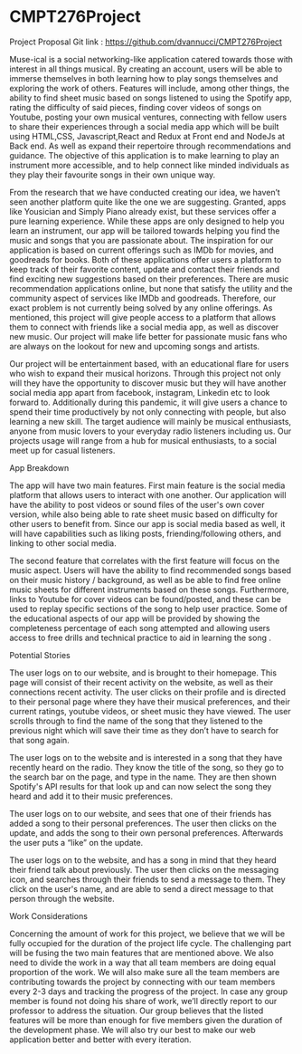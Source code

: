 # CMPT276Project

Project Proposal
Git link : https://github.com/dvannucci/CMPT276Project

Muse-ical is a social networking-like application catered towards those with interest in all things musical. By creating an account, users will be able to immerse themselves in both learning how to play songs themselves and exploring the work of others. Features will include, among other things, the ability to find sheet music based on songs listened to using the Spotify app, rating the difficulty of said pieces, finding cover videos of songs on Youtube, posting your own musical ventures, connecting with fellow users to share their experiences through a social media app which will be built using HTML,CSS, Javascript,React and Redux at Front end and NodeJs at Back end. As well as expand their repertoire through recommendations and guidance. The objective of this application is to make learning to play an instrument more accessible, and to help connect like minded individuals as they play their favourite songs in their own unique way.

From the research that we have conducted creating our idea, we haven’t seen another platform quite like the one we are suggesting. Granted, apps like Yousician and Simply Piano already exist, but these services offer a pure learning experience. While these apps are only designed to help you learn an instrument, our app will be tailored towards helping you find the music and songs that you are passionate about. The inspiration for our application is based on current offerings such as IMDb for movies, and goodreads for books. Both of these applications offer users a platform to keep track of their favorite content, update and contact their friends and find exciting new suggestions based on their preferences. There are music recommendation applications online, but none that satisfy the utility and the community aspect of services like IMDb and goodreads. Therefore, our exact problem is not currently being solved by any online offerings. As mentioned, this project will give people access to a platform that allows them to connect with friends like a social media app, as well as discover new music. Our project will make life better for passionate music fans who are always on the lookout for new and upcoming songs and artists.

Our project will be entertainment based, with an educational flare for users who wish to expand their musical horizons. Through this project not only will they have the opportunity to discover music but they will have another social media app apart from facebook, instagram, Linkedin etc to look forward to. Additionally during this pandemic, it will give users a chance to spend their time productively by not only connecting with people, but also learning a new skill. The target audience will mainly be musical enthusiasts, anyone from music lovers to your everyday radio listeners including us. Our projects usage will range from a hub for musical enthusiasts, to a social meet up for casual listeners.





App Breakdown

The app will have two main features. First main feature is the social media platform that allows users to interact with one another. Our application will have the ability to post videos or sound files of the user's own cover version, while also being able to rate sheet music based on difficulty for other users to benefit from. Since our app is social media based as well, it will have capabilities such as  liking posts, friending/following others, and linking to other social media.

The second feature that correlates with the first feature will focus on the music aspect. Users will have the ability to find recommended songs based on their music history / background, as well as be able to find free online music sheets for different instruments based on these songs. Furthermore, links to Youtube for cover videos can be found/posted, and these can be used to replay specific sections of the song to help user practice. Some of the educational aspects of our app will be provided by showing the completeness percentage of each song attempted and allowing users access to free drills and technical practice to aid in learning the song .


Potential Stories

The user logs on to our website, and is brought to their homepage. This page will consist of their recent activity on the website, as well as their connections recent activity. The user clicks on their profile and is directed to their personal page where they have their musical preferences, and their current ratings, youtube videos, or sheet music they have viewed. The user scrolls through to find the name of the song that they listened to the previous night which will save their time as they don’t have to search for that song again.

The user logs on to the website and is interested in a song that they have recently heard on the radio. They know the title of the song, so they go to the search bar on the page, and type in the name. They are then shown Spotify's API results for that look up and can now select the song they heard and add it to their music preferences.

The user logs on to our website, and sees that one of their friends has added a song to their personal preferences. The user then clicks on the update, and adds the song to their own personal preferences. Afterwards the user puts a “like” on the update.

The user logs on to the website, and has a song in mind that they heard their friend talk about previously. The user then clicks on the messaging icon, and searches through their friends to send a message to them. They click on the user's name, and are able to send a direct message to that person through the website.



Work Considerations

Concerning the amount of work for this project, we believe that we will be fully occupied for the duration of the project life cycle. The challenging part will be fusing the two main features that are mentioned above. We also need to divide the work in a way that all team members are doing equal proportion of the work. We will also make sure all the team members are contributing towards the project by connecting with our team members every 2-3 days and tracking the progress of the project. In case any group member is found not doing his share of work, we’ll directly report to our professor to address the situation. Our group believes that the listed features will be more than enough for five members given the duration of the development phase. We will also try our best to make our web application better and better with every iteration.
